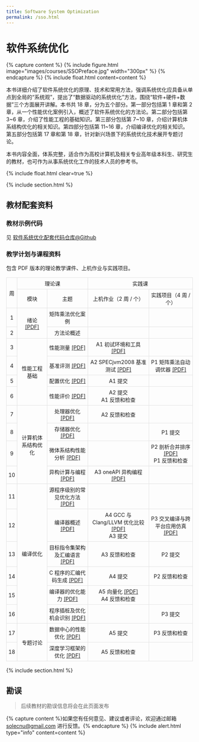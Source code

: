 ```yaml
---
title: Software System Optimization
permalink: /sso.html
---
```


# 软件系统优化

{% capture content %}
{% include figure.html image="images/courses/SSOPreface.jpg" width="300px" %}
{% endcapture %}
{% include float.html content=content %}

本书详细介绍了软件系统优化的原理、技术和常用方法，强调系统优化应具备从单点到全局的“系统观”，提出了“数据驱动的系统优化”方法，围绕“软件+硬件+数据”三个方面展开讲解。本书共 18 章，分为五个部分。第一部分包括第 1 章和第 2 章，从一个性能优化案例引入，概述了软件系统优化的方法论。第二部分包括第 3~6 章，介绍了性能工程的基础知识。第三部分包括第 7~10 章，介绍计算机体系结构优化的相关知识。第四部分包括第 11~16 章，介绍编译优化的相关知识。第五部分包括第 17 章和第 18 章，针对新兴场景下的系统优化技术展开专题讨论。

本书内容全面，体系完整，适合作为高校计算机及相关专业高年级本科生、研究生的教材，也可作为从事系统优化工作的技术人员的参考书。

{% include float.html clear=true %}

{% include section.html %}

## 教材配套资料

### 教材示例代码

见 [软件系统优化配套代码仓库@Github](https://github.com/solecnugit/sso_code)

### 教学计划与课程资料

包含 PDF 版本的理论教学课件、上机作业与实践项目。

<style type="text/css">
.tg  {border-collapse:collapse;border-spacing:0;}
.tg td{border-color:#e0e0e0;border-style:solid;border-width:1px;font-size:14px;
  overflow:hidden;padding:5px 5px;word-break:normal;}
.tg th{border-color:#e0e0e0;border-style:solid;border-width:1px;font-size:14px;
  font-weight:normal;overflow:hidden;padding:5px 5px;word-break:normal;}
.tg .tg-pb0m{border-color:#e0e0e0;text-align:center;vertical-align:center}
.tg .tg-za14{border-color:#e0e0e0;text-align:center;vertical-align:center}
.tg .tg-7zrl{text-align:center;vertical-align:center}
</style>
<table class="tg"><thead>
  <tr>
    <th class="tg-pb0m" rowspan="2">周</th>
    <th class="tg-pb0m" colspan="2">理论课</th>
    <th class="tg-pb0m" colspan="2">实践课</th>
  </tr>
  <tr>
    <th class="tg-pb0m">模块</th>
    <th class="tg-pb0m">主题</th>
    <th class="tg-pb0m">上机作业（2 周 / 个）</th>
    <th class="tg-pb0m">实践项目（4 周 / 个）</th>
  </tr></thead>
<tbody>
  <tr>
    <td class="tg-za14">1</td>
    <td class="tg-za14" rowspan="2">绪论 <a href="https://raw.githubusercontent.com/solecnugit/solecnugit.github.io/main/assets/theory/Ch1.Ch2.Intro.pdf">[PDF]</a></td>
    <td class="tg-za14">矩阵乘法优化案例</td>
    <td class="tg-za14"></td>
    <td class="tg-za14"></td>
  </tr>
  <tr>
    <td class="tg-za14">2</td>
    <td class="tg-za14">方法论概述</td>
    <td class="tg-za14"></td>
    <td class="tg-za14"></td>
  </tr>
  <tr>
    <td class="tg-7zrl">3</td>
    <td class="tg-7zrl" rowspan="4">性能工程基础</td>
    <td class="tg-7zrl">性能测量 <a href="https://raw.githubusercontent.com/solecnugit/solecnugit.github.io/main/assets/theory/Ch3.Measurement.pdf">[PDF]</a></td>
    <td class="tg-7zrl">A1 初试环境和工具 <a href="https://raw.githubusercontent.com/solecnugit/solecnugit.github.io/main/assets/practice/A1.pdf">[PDF]</a></td>
    <td class="tg-7zrl"></td>
  </tr>
  <tr>
    <td class="tg-7zrl">4</td>
    <td class="tg-7zrl">基准评测 <a href="https://raw.githubusercontent.com/solecnugit/solecnugit.github.io/main/assets/theory/Ch4.Benchmark.pdf">[PDF]</a></td>
    <td class="tg-7zrl">A2 SPECjvm2008 基准测试 <a href="https://raw.githubusercontent.com/solecnugit/solecnugit.github.io/main/assets/practice/A2.pdf">[PDF]</a></td>
    <td class="tg-7zrl">P1 矩阵乘法自动调优器 <a href="https://raw.githubusercontent.com/solecnugit/solecnugit.github.io/main/assets/practice/P1.pdf">[PDF]</a></td>
  </tr>
  <tr>
    <td class="tg-7zrl">5</td>
    <td class="tg-7zrl">配置优化 <a href="https://raw.githubusercontent.com/solecnugit/solecnugit.github.io/main/assets/theory/Ch5.Configure.pdf">[PDF]</a></td>
    <td class="tg-7zrl">A1 提交</td>
    <td class="tg-7zrl"></td>
  </tr>
  <tr>
    <td class="tg-7zrl">6</td>
    <td class="tg-7zrl">性能评价 <a href="https://raw.githubusercontent.com/solecnugit/solecnugit.github.io/main/assets/theory/Ch6.Evaluation.pdf">[PDF]</a></td>
    <td class="tg-7zrl">A2 提交<br>A1 反馈和检查</td>
    <td class="tg-7zrl"></td>
  </tr>
  <tr>
    <td class="tg-7zrl">7</td>
    <td class="tg-7zrl" rowspan="4">计算机体系结构优化</td>
    <td class="tg-7zrl">处理器优化 <a href="https://raw.githubusercontent.com/solecnugit/solecnugit.github.io/main/assets/theory/Ch7.Processor.pdf">[PDF]</a></td>
    <td class="tg-7zrl">A2 反馈和检查</td>
    <td class="tg-7zrl"></td>
  </tr>
  <tr>
    <td class="tg-7zrl">8</td>
    <td class="tg-7zrl">存储器优化 <a href="https://raw.githubusercontent.com/solecnugit/solecnugit.github.io/main/assets/theory/Ch8.Memory.pdf">[PDF]</a></td>
    <td class="tg-7zrl"></td>
    <td class="tg-7zrl">P1 提交</td>
  </tr>
  <tr>
    <td class="tg-7zrl">9</td>
    <td class="tg-7zrl">微体系结构性能分析 <a href="https://raw.githubusercontent.com/solecnugit/solecnugit.github.io/main/assets/theory/Ch9.Microarchitecture.pdf">[PDF]</a></td>
    <td class="tg-7zrl"></td>
    <td class="tg-7zrl">P2 剖析合并排序 <a href="https://raw.githubusercontent.com/solecnugit/solecnugit.github.io/main/assets/practice/P2.pdf">[PDF]</a><br>P1 反馈和检查</td>
  </tr>
  <tr>
    <td class="tg-7zrl">10</td>
    <td class="tg-7zrl">异构计算与编程 <a href="https://raw.githubusercontent.com/solecnugit/solecnugit.github.io/main/assets/theory/Ch10.Heterogeneous.pdf">[PDF]</a></td>
    <td class="tg-7zrl">A3 oneAPI 异构编程 <a href="https://raw.githubusercontent.com/solecnugit/solecnugit.github.io/main/assets/practice/A3.pdf">[PDF]</a></td>
    <td class="tg-7zrl"></td>
  </tr>
  <tr>
    <td class="tg-7zrl">11</td>
    <td class="tg-7zrl" rowspan="6">编译优化</td>
    <td class="tg-7zrl">源程序级别的常见优化方法 <a href="https://raw.githubusercontent.com/solecnugit/solecnugit.github.io/main/assets/theory/Ch11.Bentley.pdf">[PDF]</a></td>
    <td class="tg-7zrl"></td>
    <td class="tg-7zrl"></td>
  </tr>
  <tr>
    <td class="tg-7zrl">12</td>
    <td class="tg-7zrl">编译器概述 <a href="https://raw.githubusercontent.com/solecnugit/solecnugit.github.io/main/assets/theory/Ch12.Compiler.pdf">[PDF]</a></td>
    <td class="tg-7zrl">A4 GCC 与 Clang/LLVM 优化比较 <a href="https://raw.githubusercontent.com/solecnugit/solecnugit.github.io/main/assets/practice/A4.pdf">[PDF]</a><br>A3 提交</td>
    <td class="tg-7zrl">P3 交叉编译与跨平台应用仿真 <a href="https://raw.githubusercontent.com/solecnugit/solecnugit.github.io/main/assets/practice/P3.pdf">[PDF]</a></td>
  </tr>
  <tr>
    <td class="tg-7zrl">13</td>
    <td class="tg-7zrl">目标指令集架构及汇编语言 <a href="https://raw.githubusercontent.com/solecnugit/solecnugit.github.io/main/assets/theory/Ch13.Assembly.pdf">[PDF]</a></td>
    <td class="tg-7zrl">A3 反馈和检查</td>
    <td class="tg-7zrl">P2 提交</td>
  </tr>
  <tr>
    <td class="tg-7zrl">14</td>
    <td class="tg-7zrl">C 程序的汇编代码生成 <a href="https://raw.githubusercontent.com/solecnugit/solecnugit.github.io/main/assets/theory/Ch14.LLVMIR.pdf">[PDF]</a></td>
    <td class="tg-7zrl">A4 提交</td>
    <td class="tg-7zrl">P2 反馈和检查</td>
  </tr>
  <tr>
    <td class="tg-7zrl">15</td>
    <td class="tg-7zrl">编译器的优化能力 <a href="https://raw.githubusercontent.com/solecnugit/solecnugit.github.io/main/assets/theory/Ch15.Optimization.pdf">[PDF]</a></td>
    <td class="tg-7zrl">A5 向量化 <a href="https://raw.githubusercontent.com/solecnugit/solecnugit.github.io/main/assets/practice/A5.pdf">[PDF]</a><br>A4 反馈和检查</td>
    <td class="tg-7zrl"></td>
  </tr>
  <tr>
    <td class="tg-7zrl">16</td>
    <td class="tg-7zrl">程序插桩及优化机会识别 <a href="https://raw.githubusercontent.com/solecnugit/solecnugit.github.io/main/assets/theory/Ch16.Instrumentation.pdf">[PDF]</a></td>
    <td class="tg-7zrl"></td>
    <td class="tg-7zrl">P3 提交</td>
  </tr>
  <tr>
    <td class="tg-7zrl">17</td>
    <td class="tg-7zrl" rowspan="2">专题讨论</td>
    <td class="tg-7zrl">数据中心的性能优化 <a href="https://raw.githubusercontent.com/solecnugit/solecnugit.github.io/main/assets/theory/Ch17.Datacenter.pdf">[PDF]</a></td>
    <td class="tg-7zrl">A5 提交</td>
    <td class="tg-7zrl">P3 反馈和检查</td>
  </tr>
  <tr>
    <td class="tg-7zrl">18</td>
    <td class="tg-7zrl">深度学习框架的优化 <a href="https://raw.githubusercontent.com/solecnugit/solecnugit.github.io/main/assets/theory/Ch18.DLFramework.pdf">[PDF]</a></td>
    <td class="tg-7zrl">A5 反馈和检查</td>
    <td class="tg-7zrl"></td>
  </tr>
</tbody></table>

{% include section.html %}

## 勘误

> 后续教材的勘误信息将会在此页面发布

{% capture content %}如果您有任何意见、建议或者评论，欢迎通过邮箱 solecnu@gmail.com 进行反馈。{% endcapture %}
{% include alert.html type="info" content=content %}
